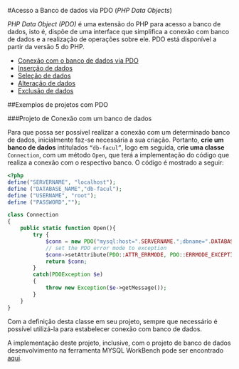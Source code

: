 #Acesso a Banco de dados via PDO (*PHP Data Objects*)

*PHP Data Object (PDO)* é uma extensão do PHP para acesso a banco de dados, isto é, dispõe de uma interface que simplifica a conexão com banco de dados e a realização de operações sobre ele. PDO está disponível a partir da versão 5 do PHP.

* [Conexão com o banco de dados via PDO](conexao.md)
* [Inserção de dados](insere-dados.md)
* [Seleção de dados](recupera-dados.md)
* [Alteração de dados](altera-dados.md)
* [Exclusão de dados](exclui-dados.md)

##Exemplos de projetos com PDO

###Projeto de Conexão com um banco de dados

Para que possa ser possível realizar a conexão com um determinado banco de dados, inicialmente faz-se necessária a sua criação. Portanto, **crie um banco de dados** intitulados `“db-facul”`, logo em seguida, c**rie uma classe** `Connection`, com um método `Open`, que terá a implementação do código que realiza a conexão com o respectivo banco. O código é mostrado a seguir:

```php
<?php
define("SERVERNAME", "localhost");
define ("DATABASE_NAME","db-facul");
define ("USERNAME", "root");
define ("PASSWORD","");

class Connection
{
    public static function Open(){
        try {
            $conn = new PDO("mysql:host=".SERVERNAME.";dbname=".DATABASE_NAME, USERNAME, PASSWORD);
            // set the PDO error mode to exception
            $conn->setAttribute(PDO::ATTR_ERRMODE, PDO::ERRMODE_EXCEPTION);
            return $conn;
        }
        catch(PDOException $e)
        {
            throw new Exception($e->getMessage());
        }
    }
}
```

Com a definição desta classe em seu projeto, sempre que necessário é possível utilizá-la para estabelecer conexão com banco de dados. 

A implementação deste projeto, inclusive, com o projeto de banco de dados desenvolvimento na ferramenta MYSQL WorkBench pode ser encontrado [aqui](https://github.com/jacksongomesbr/livro-web-codigo-fonte/tree/master/php/pdo/projetos/conexao-db). 

